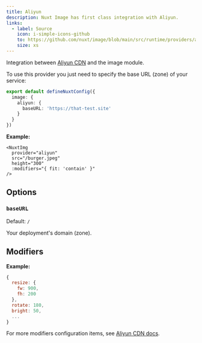 ```yaml
---
title: Aliyun
description: Nuxt Image has first class integration with Aliyun.
links:
  - label: Source
    icon: i-simple-icons-github
    to: https://github.com/nuxt/image/blob/main/src/runtime/providers/aliyun.ts
    size: xs
---
```


Integration between [Aliyun CDN](https://cdn.console.aliyun.com) and the image module.

To use this provider you just need to specify the base URL (zone) of your service:

```ts [nuxt.config.ts]
export default defineNuxtConfig({
  image: {
    aliyun: {
      baseURL: 'https://that-test.site'
    }
  }
})
```

**Example:**

```vue
<NuxtImg
  provider="aliyun"
  src="/burger.jpeg"
  height="300"
  :modifiers="{ fit: 'contain' }"
/>
```

## Options

### `baseURL`

Default: `/`

Your deployment's domain (zone).

## Modifiers

**Example:**

```js
{
  resize: {
    fw: 900,
    fh: 200
  },
  rotate: 180,
  bright: 50,
  ...
}
```

For more modifiers configuration items, see [Aliyun CDN docs](https://help.aliyun.com/zh/cdn/user-guide/image-editing).
